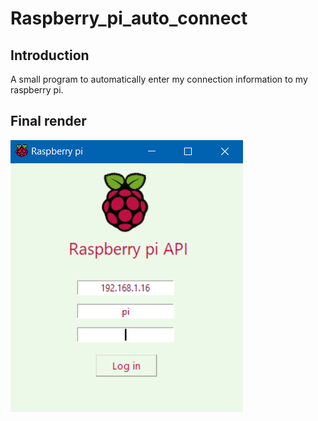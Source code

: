 # Raspberry_pi_auto_connect

## Introduction
A small program to automatically enter my connection information to my raspberry pi.

## Final render
![alt text](https://github.com/Orchanyne/Raspberry_pi_auto_connect/blob/main/render.png)
